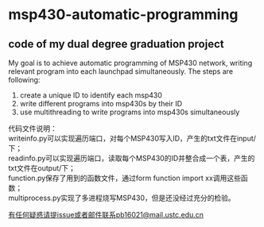 # msp430-automatic-programming
## code of my dual degree graduation project  
My goal is to achieve automatic programming of MSP430 network, writing relevant program into each launchpad simultaneously. The steps are following:  
1. create a unique ID to identify each msp430
2. write different programs into msp430s by their ID
3. use multithreading to write programs into msp430s simultaneously  

代码文件说明：  
writeinfo.py可以实现遍历端口，对每个MSP430写入ID，产生的txt文件在input/下；  
readinfo.py可以实现遍历端口，读取每个MSP430的ID并整合成一个表，产生的txt文件在output/下；  
function.py保存了用到的函数文件，通过form function import xx调用这些函数；  
multiprocess.py实现了多进程烧写MSP430，但是还没经过充分的检验。  

有任何疑惑请提issue或者邮件联系pb16021@mail.ustc.edu.cn  
